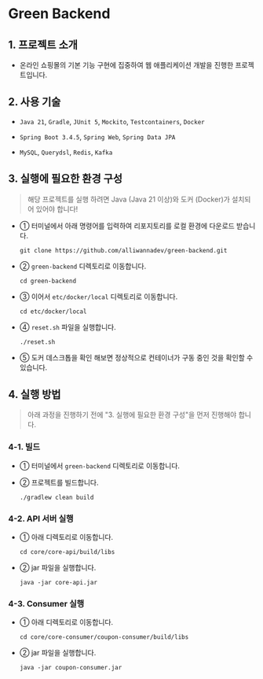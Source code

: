 # Green Backend

## 1. 프로젝트 소개

* 온라인 쇼핑몰의 기본 기능 구현에 집중하여 웹 애플리케이션 개발을 진행한 프로젝트입니다.

## 2. 사용 기술

* `Java 21`, `Gradle`, `JUnit 5`, `Mockito`, `Testcontainers`, `Docker`

* `Spring Boot 3.4.5`, `Spring Web`, `Spring Data JPA`

* `MySQL`, `Querydsl`, `Redis`, `Kafka`

## 3. 실행에 필요한 환경 구성
> 해당 프로젝트를 실행 하려면 Java (Java 21 이상)와 도커 (Docker)가 설치되어 있어야 합니다!

* ① 터미널에서 아래 명령어를 입력하여 리포지토리를 로컬 환경에 다운로드 받습니다.

    ```
    git clone https://github.com/alliwannadev/green-backend.git
    ```

* ② `green-backend` 디렉토리로 이동합니다.

    ```
    cd green-backend
    ```

* ③ 이어서 `etc/docker/local` 디렉토리로 이동합니다.

    ```
    cd etc/docker/local
    ```

* ④ `reset.sh` 파일을 실행합니다.

    ```
    ./reset.sh
    ```

* ⑤ 도커 데스크톱을 확인 해보면 정상적으로 컨테이너가 구동 중인 것을 확인할 수 있습니다.

## 4. 실행 방법
> 아래 과정을 진행하기 전에 "3. 실행에 필요한 환경 구성"을 먼저 진행해야 합니다.

### 4-1. 빌드

* ① 터미널에서 `green-backend` 디렉토리로 이동합니다.

* ② 프로젝트를 빌드합니다.

  ```
  ./gradlew clean build
  ```

### 4-2. API 서버 실행

* ① 아래 디렉토리로 이동합니다.

  ```
  cd core/core-api/build/libs
  ```

* ② jar 파일을 실행합니다.

  ```
  java -jar core-api.jar
  ```

### 4-3. Consumer 실행

* ① 아래 디렉토리로 이동합니다.

  ```
  cd core/core-consumer/coupon-consumer/build/libs
  ```

* ② jar 파일을 실행합니다.

  ```
  java -jar coupon-consumer.jar
  ```
